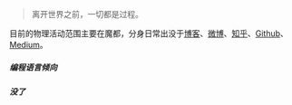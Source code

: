 > 离开世界之前，一切都是过程。

目前的物理活动范围主要在魔都，分身日常出没于[博客](https://liomiss.github.io)、[微博](https://weibo.com/1965733713/profile)、[知乎](https://www.zhihu.com/people/xi-yang-wu-shi-26/activities)、[Github](https://github.com/LioMiss)、[Medium](https://medium.com/@Huxpro)。


##### 编程语言倾向

<!-- 我倾向于 ML（“Meta Language”）等「函数式编程为主（mostly functional programming）」风格的编程语言，所以也就不难理解我的很多选择了：JavaScript 于动态类型、Scala 于 JVM 语言、Rust 于非托管语言等。

> __从左到右__ 为喜欢程度，__从上到下__ 为了解程度，__版本__ 表示下界。

|     | 💔️           | ❤️ ️                 | ❤️❤️ ️                     | ❤️❤️❤️ ️               |
| --- | ------------- | -------------------- | -------------------------- | ---------------------- |
| 😅  | `c` `BASIC` | `C` `ObjC` `Prolog`  | `Kotlin` `Dart` `Asm`      | `Swift` `Agda` `Idris` |
| 🧐  |               | `C++` `Hack` `Lisp*` | `C++11` `C#` `AS3`         | `Scala` `Rust`         |
| 😏  | `Shell`       | `Java` `Python`      | `TypeScript` `Flow` `Wasm` | `Haskell` `Coq` `ML*`  |
| 🤓  |               | `JavaScript`         | `EcmaScript6`              | `λ` `Λ` `Π` `Σ`        |

> __`ML*` 家族__：`OCaml` `ReasonML` `Standard ML`  
> __`Lisp*` 家族__：`Clojure` `Scheme` `Racket` -->


##### 没了
